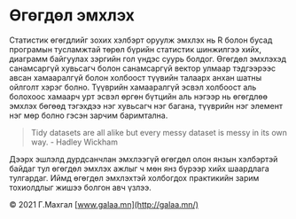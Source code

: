 # Өгөгдөл эмхлэх

Статистик өгөгдлийг зохих хэлбэрт оруулж эмхлэх нь R болон бусад програмын тусламжтай төрөл бүрийн статистик шинжилгээ хийх, диаграмм байгуулах зэргийн гол үндэс суурь болдог. Өгөгдөл эмхлэхэд санамсаргүй хувьсагч болон санамсаргүй вектор улмаар тэдгээрээс авсан хамааралгүй болон холбоост түүвийн талаарх анхан шатны ойлголт хэрэг болно. Түүврийн хамааралгүй эсвэл холбоост аль болохоос хамаарч урт эсвэл өргөн бүтцийн аль нэгээр нь өгөгдлөө эмхлэх бөгөөд тэгэхдээ нэг хувьсагч нэг багана, түүврийн нэг элемент нэг мөр болно гэсэн зарчим баримтална.

> Tidy datasets are all alike but every messy dataset is messy in its own way. - Hadley Wickham

Дээрх эшлэлд дурдсанчлан эмхлээгүй өгөгдөл олон янзын хэлбэртэй байдаг тул өгөгдөл эмхлэх ажлыг ч мөн янз бүрээр хийх шаардлага тулгардаг. Иймд өгөгдөл эмхлэхтэй холбогдох практикийн зарим тохиолдлыг жишээ болгон авч үзлээ.

© 2021 Г.Махгал [www.galaa.mn](http://galaa.mn/)
